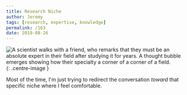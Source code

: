 ```yaml
---
title: Research Niche
author: Jeremy
tags: [research, expertise, knowledge]
permalink: /163
date: 2019-08-26
---
```


![A scientist walks with a friend, who remarks that they must be an absolute expert in their field after studying it for years. A thought bubble emerges showing how their specialty a corner of a corner of a field.](https://res.cloudinary.com/dh3hm8pb7/image/upload/c_scale,q_auto:best/v1535842782/Handwaving/Published/ResearchNiche.png){: .centre-image }

Most of the time, I'm just trying to redirect the conversation *toward* that specific niche where I feel comfortable.
